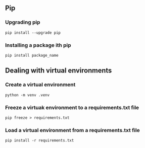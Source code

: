 ## Pip

### Upgrading pip
```
pip install --upgrade pip
```

### Installing a package ith pip
```
pip install package_name
```

## Dealing with virtual environments

### Create a virtual environment
```
python -m venv .venv
```

### Freeze a virtuak environment to a requirements.txt file
```
pip freeze > requirements.txt
```

### Load a virtual environment from a requirements.txt file
```
pip install -r requirements.txt
```